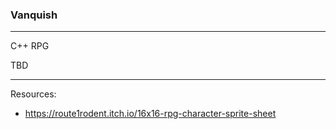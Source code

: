 ### Vanquish

---

C++ RPG

TBD

---
Resources:
- https://route1rodent.itch.io/16x16-rpg-character-sprite-sheet
